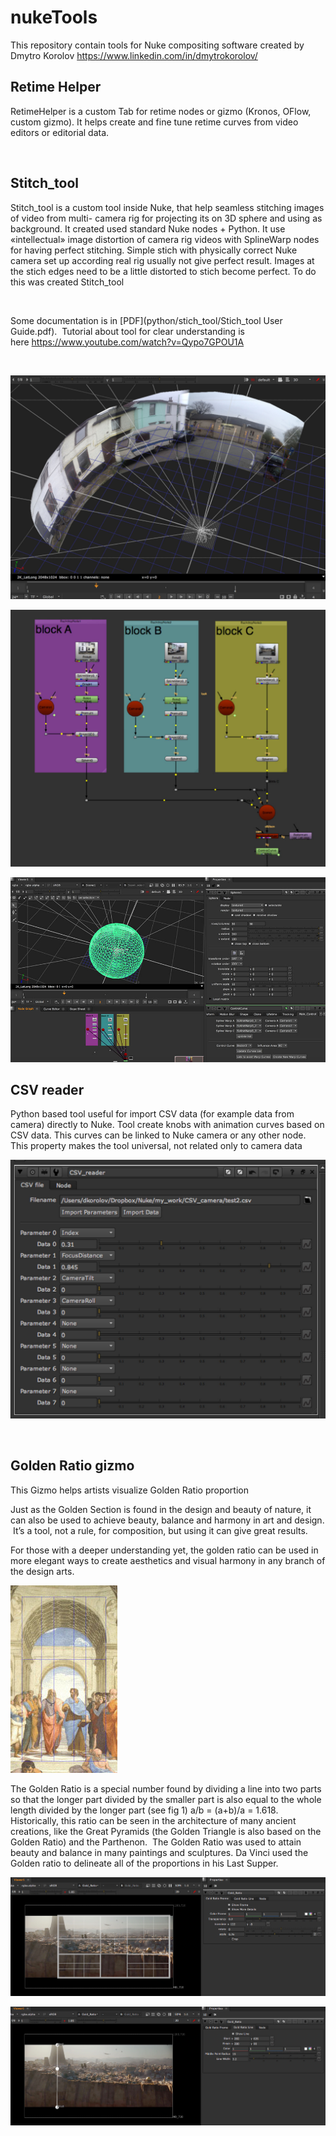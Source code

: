 nukeTools
=========

This repository contain tools for Nuke compositing software created by
Dmytro Korolov <https://www.linkedin.com/in/dmytrokorolov/> 
 

Retime Helper
-------------

RetimeHelper is a custom Tab for retime nodes or gizmo  (Kronos, OFlow, custom
gizmo). It helps create and fine tune retime curves from video editors or
editorial data.

 

Stitch_tool
-----------

Stitch_tool is a custom tool inside Nuke, that help seamless stitching images of
video from multi- camera rig for projecting its on 3D sphere and using as
background. It created used standard Nuke nodes + Python. It use «intellectual»
image distortion of camera rig videos with SplineWarp nodes for having perfect
stitching. Simple stich with physically correct Nuke camera set up according
real rig usually not give perfect result. Images at the stich edges need to be a
little distorted to stich become perfect. To do this was created Stitch_tool

 

Some documentation is in [PDF](python/stich_tool/Stich_tool User Guide.pdf).
 Tutorial about tool for clear understanding is
here <https://www.youtube.com/watch?v=Qypo7GPOU1A> 

 

![](images/stich_tool01.jpg)

![](images/stich_tool02.jpg)

![](images/stich_tool03.jpg)

CSV reader
----------

Python based tool useful for import CSV data (for example data from camera)
directly to Nuke. Tool create knobs with animation curves based on CSV data.
This curves can be linked to Nuke camera  or any other node. This property makes
the tool universal, not related only to camera data

![](images/csv_reader.jpg)

 

Golden Ratio gizmo
------------------

This Gizmo helps artists visualize Golden Ratio proportion

Just as the Golden Section is found in the design and beauty of nature, it can
also be used to achieve beauty, balance and harmony in art and design.  It’s a
tool, not a rule, for composition, but using it can give great results.

For those with a deeper understanding yet, the golden ratio can be used in more
elegant ways to create aesthetics and visual harmony in any branch of the design
arts.

![](images/golden_ratio_03.jpg)

The Golden Ratio is a special number found by dividing a line into two parts so
that the longer part divided by the smaller part is also equal to the whole
length divided by the longer part (see fig 1) a/b = (a+b)/a = 1.618.
Historically, this ratio can be seen in the architecture of many ancient
creations, like the Great Pyramids (the Golden Triangle is also based on the
Golden Ratio) and the Parthenon.  The Golden Ratio was used to attain beauty and
balance in many paintings and sculptures. Da Vinci used the Golden ratio to
delineate all of the proportions in his Last Supper.

![](images/golden_ratio_01.jpg)

![](images/golden_ratio_02.jpg)

 
